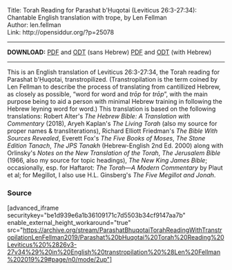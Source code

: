 <html>
<head></head>
<body>
Title: Torah Reading for Parashat b'Ḥuqotai (Leviticus 26:3-27:34): Chantable English translation with trope, by Len Fellman<br />
Author: len.fellman<br />
Link: http://opensiddur.org/?p=25078
<p />
<hr />

<strong>DOWNLOAD:</strong> 
<a href="https://archive.org/download/ParashatBhuqotaiTorahReadingWithTranstropilationLenFellman2019/Parashat%20bHuqotai%20Torah%20Reading%20Leviticus%20%2826v3-27v34%29%20in%20English%20transtropilation%20%28Len%20Fellman%202019%29%20-%20english%20only.pdf">PDF</a> and <a href="https://archive.org/download/ParashatBhuqotaiTorahReadingWithTranstropilationLenFellman2019/Parashat%20bHuqotai%20Torah%20Reading%20Leviticus%20%2826v3-27v34%29%20in%20English%20transtropilation%20%28Len%20Fellman%202019%29%20-%20english%20only.odt">ODT</a> (sans Hebrew) 
<a href="https://archive.org/download/ParashatBhuqotaiTorahReadingWithTranstropilationLenFellman2019/Parashat%20bHuqotai%20Torah%20Reading%20Leviticus%20%2826v3-27v34%29%20in%20English%20transtropilation%20%28Len%20Fellman%202019%29.pdf">PDF</a> and <a href="https://archive.org/download/ParashatBhuqotaiTorahReadingWithTranstropilationLenFellman2019/Parashat%20bHuqotai%20Torah%20Reading%20Leviticus%20%2826v3-27v34%29%20in%20English%20transtropilation%20%28Len%20Fellman%202019%29.odt">ODT</a> (with Hebrew)


<hr />

This is an English translation of Leviticus 26:3-27:34, the Torah reading for Parashat b'Ḥuqotai, transtropilized. (Transtropilation is the term coined by Len Fellman to describe the process of translating from cantillized Hebrew, as closely as possible, “word for word and <em>trōp</em> for <em>trōp</em>”, with the main purpose being to aid a person with minimal Hebrew training in following the Hebrew leyning word for word.) This translation is based on the following translations: Robert Alter's <em>The Hebrew Bible: A Translation with Commentary</em> (2018), Aryeh Kaplan's <em>The Living Torah</em> (also my source for proper names & transliterations), Richard Elliott Friedman's <em>The Bible With Sources Revealed</em>, Everett Fox's <em>The Five Books of Moses</em>, <em>The Stone Edition Tanach</em>, <em>The JPS Tanakh</em> (Hebrew-English 2nd Ed. 2000) along with Orlinsky's <em>Notes on the New Translation of the Torah</em>, <em>The Jerusalem Bible</em> (1966, also my source for topic headings), <em>The New King James Bible</em>; occasionally, esp. for Haftarot: <em>The Torah—A Modern Commentary</em> by Plaut et al; for Megillot, I also use H.L. Ginsberg's <em>The Five Megillot and Jonah</em>.

<h3>Source</h3>

[advanced_iframe securitykey="be1d939e6a1b36109171c7d5503b34cf9147aa7b" enable_external_height_workaround="true" src="https://archive.org/stream/ParashatBhuqotaiTorahReadingWithTranstropilationLenFellman2019/Parashat%20bHuqotai%20Torah%20Reading%20Leviticus%20%2826v3-27v34%29%20in%20English%20transtropilation%20%28Len%20Fellman%202019%29#page/n0/mode/2up"]

</body>
</html>